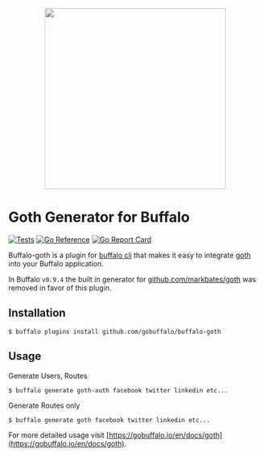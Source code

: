 <p align="center"><img src="https://github.com/gobuffalo/buffalo/blob/master/logo.svg" width="360"></p>

# Goth Generator for Buffalo

[![Tests](https://github.com/gobuffalo/buffalo-goth/actions/workflows/tests.yml/badge.svg)](https://github.com/gobuffalo/buffalo-goth/actions/workflows/tests.yml)
[![Go Reference](https://pkg.go.dev/badge/github.com/gobuffalo/buffalo-goth.svg)](https://pkg.go.dev/github.com/gobuffalo/buffalo-goth)
[![Go Report Card](https://goreportcard.com/badge/github.com/gobuffalo/buffalo-goth)](https://goreportcard.com/report/github.com/gobuffalo/buffalo-goth)

Buffalo-goth is a plugin for [buffalo cli](https://github.com/gobuffalo/cli)
that makes it easy to integrate [goth](https://github.com/markbates/goth)
into your Buffalo application.

In Buffalo `v0.9.4` the built in generator for [github.com/markbates/goth](https://github.com/markbates/goth) was removed in favor of this plugin.

## Installation

```console
$ buffalo plugins install github.com/gobuffalo/buffalo-goth
```

## Usage

Generate Users, Routes

```console
$ buffalo generate goth-auth facebook twitter linkedin etc...
```

Generate Routes only

```console
$ buffalo generate goth facebook twitter linkedin etc...
```

For more detailed usage visit [https://gobuffalo.io/en/docs/goth](https://gobuffalo.io/en/docs/goth).
